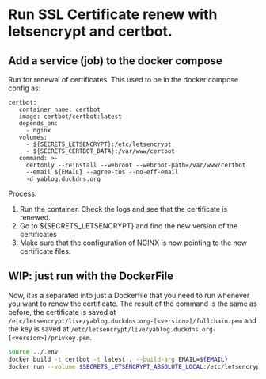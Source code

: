 # Run SSL Certificate renew with letsencrypt and certbot.

## Add a service (job) to the docker compose

Run for renewal of certificates. This used to be in the docker compose config  as:
```
certbot:
   container_name: certbot
   image: certbot/certbot:latest
   depends_on:
     - nginx
   volumes:
     - ${SECRETS_LETSENCRYPT}:/etc/letsencrypt
     - ${SECRETS_CERTBOT_DATA}:/var/www/certbot
   command: >-
     certonly --reinstall --webroot --webroot-path=/var/www/certbot
     --email ${EMAIL} --agree-tos --no-eff-email
     -d yablog.duckdns.org 
```
Process: 
 1. Run the container. Check the logs and see that the certificate is renewed.
 2. Go to  ${SECRETS_LETSENCRYPT} and find the new version of the certificates
 3. Make sure that the configuration of NGINX is now pointing to the new certificate files.  

## WIP: just run with the DockerFile
Now, it is a separated into just a Dockerfile that you need to run whenever you want to renew the certificate.
The result of the command is the same as before, the certificate is saved at `/etc/letsencrypt/live/yablog.duckdns.org-[<version>]/fullchain.pem` and the key is saved at `/etc/letsencrypt/live/yablog.duckdns.org-[<version>]/privkey.pem`.

```bash
source ../.env
docker build -t certbot -t latest . --build-arg EMAIL=${EMAIL} 
docker run --volume $SECRETS_LETSENCRYPT_ABSOLUTE_LOCAL:/etc/letsencrypt -v $SECRETS_CERTBOT_DATA_ABSOLUTE_LOCAL:/var/www/certbot certbot
```
